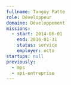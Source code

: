 ```yaml
---
fullname: Tanguy Patte
role: Développeur
domaine: Développement
missions:
  - start: 2014-06-01
    end: 2016-01-31
    status: service
    employer: octo
startups: null
previously:
  - mps
  - api-entreprise
---
```

